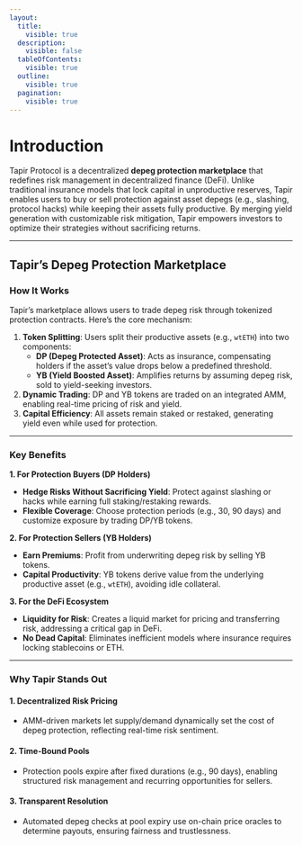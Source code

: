 ```yaml
---
layout:
  title:
    visible: true
  description:
    visible: false
  tableOfContents:
    visible: true
  outline:
    visible: true
  pagination:
    visible: true
---
```


# Introduction

Tapir Protocol is a decentralized **depeg protection marketplace** that redefines risk management in decentralized finance (DeFi). Unlike traditional insurance models that lock capital in unproductive reserves, Tapir enables users to buy or sell protection against asset depegs (e.g., slashing, protocol hacks) while keeping their assets fully productive. By merging yield generation with customizable risk mitigation, Tapir empowers investors to optimize their strategies without sacrificing returns.

***

## **Tapir’s Depeg Protection Marketplace**

### How It Works

Tapir’s marketplace allows users to trade depeg risk through tokenized protection contracts. Here’s the core mechanism:

1. **Token Splitting**: Users split their productive assets (e.g., `wtETH`) into two components:
   * **DP (Depeg Protected Asset)**: Acts as insurance, compensating holders if the asset’s value drops below a predefined threshold.
   * **YB (Yield Boosted Asset)**: Amplifies returns by assuming depeg risk, sold to yield-seeking investors.
2. **Dynamic Trading**: DP and YB tokens are traded on an integrated AMM, enabling real-time pricing of risk and yield.
3. **Capital Efficiency**: All assets remain staked or restaked, generating yield even while used for protection.

***

### **Key Benefits**

**1. For Protection Buyers (DP Holders)**

* **Hedge Risks Without Sacrificing Yield**: Protect against slashing or hacks while earning full staking/restaking rewards.
* **Flexible Coverage**: Choose protection periods (e.g., 30, 90 days) and customize exposure by trading DP/YB tokens.

**2. For Protection Sellers (YB Holders)**

* **Earn Premiums**: Profit from underwriting depeg risk by selling YB tokens.
* **Capital Productivity**: YB tokens derive value from the underlying productive asset (e.g., `wtETH`), avoiding idle collateral.

**3. For the DeFi Ecosystem**

* **Liquidity for Risk**: Creates a liquid market for pricing and transferring risk, addressing a critical gap in DeFi.
* **No Dead Capital**: Eliminates inefficient models where insurance requires locking stablecoins or ETH.

***

### **Why Tapir Stands Out**

#### 1. **Decentralized Risk Pricing**

* AMM-driven markets let supply/demand dynamically set the cost of depeg protection, reflecting real-time risk sentiment.

#### 2. **Time-Bound Pools**

* Protection pools expire after fixed durations (e.g., 90 days), enabling structured risk management and recurring opportunities for sellers.

#### 3. **Transparent Resolution**

* Automated depeg checks at pool expiry use on-chain price oracles to determine payouts, ensuring fairness and trustlessness.
